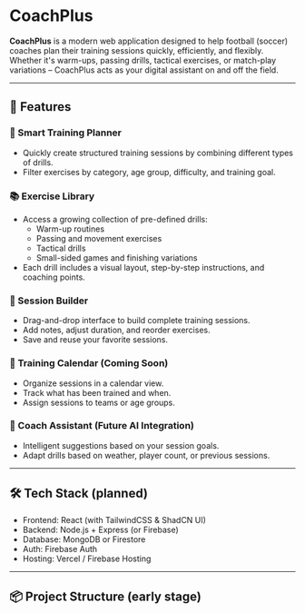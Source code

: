 # CoachPlus

**CoachPlus** is a modern web application designed to help football (soccer) coaches plan their training sessions quickly, efficiently, and flexibly. Whether it's warm-ups, passing drills, tactical exercises, or match-play variations – CoachPlus acts as your digital assistant on and off the field.

---

## 🚀 Features

### 🧠 Smart Training Planner
- Quickly create structured training sessions by combining different types of drills.
- Filter exercises by category, age group, difficulty, and training goal.

### 📚 Exercise Library
- Access a growing collection of pre-defined drills:
  - Warm-up routines
  - Passing and movement exercises
  - Tactical drills
  - Small-sided games and finishing variations
- Each drill includes a visual layout, step-by-step instructions, and coaching points.

### 📝 Session Builder
- Drag-and-drop interface to build complete training sessions.
- Add notes, adjust duration, and reorder exercises.
- Save and reuse your favorite sessions.

### 📅 Training Calendar (Coming Soon)
- Organize sessions in a calendar view.
- Track what has been trained and when.
- Assign sessions to teams or age groups.

### 👥 Coach Assistant (Future AI Integration)
- Intelligent suggestions based on your session goals.
- Adapt drills based on weather, player count, or previous sessions.

---

## 🛠️ Tech Stack (planned)
- Frontend: React (with TailwindCSS & ShadCN UI)
- Backend: Node.js + Express (or Firebase)
- Database: MongoDB or Firestore
- Auth: Firebase Auth
- Hosting: Vercel / Firebase Hosting

---

## 📦 Project Structure (early stage)
